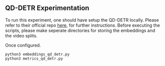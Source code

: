 ## QD-DETR Experimentation

To run this experiment, one should have setup the QD-DETR locally. Please refer to their official repo [here](https://github.com/wjun0830/QD-DETR), for further instructions. Before executing the scripts, please make seperate directories for storing the embeddings and the video splits.

Once configured.
```
python3 embeddings_qd_detr.py
python3 metrics_qd_detr.py
```